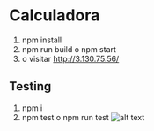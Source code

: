 # Calculadora
1. npm install
2. npm run build o npm start
3.  o visitar  http://3.130.75.56/
## Testing
1. npm i
1. npm test o npm run test
![alt text](https://github.com/estuardo8u14/Calculadora/public/Capture.PNG?raw=true)
